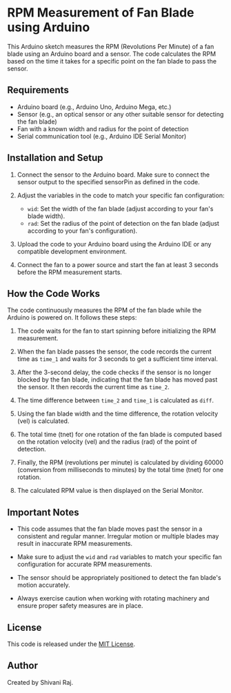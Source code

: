 # RPM Measurement of Fan Blade using Arduino

This Arduino sketch measures the RPM (Revolutions Per Minute) of a fan blade using an Arduino board and a sensor. The code calculates the RPM based on the time it takes for a specific point on the fan blade to pass the sensor.

## Requirements

- Arduino board (e.g., Arduino Uno, Arduino Mega, etc.)
- Sensor (e.g., an optical sensor or any other suitable sensor for detecting the fan blade)
- Fan with a known width and radius for the point of detection
- Serial communication tool (e.g., Arduino IDE Serial Monitor)

## Installation and Setup

1. Connect the sensor to the Arduino board. Make sure to connect the sensor output to the specified sensorPin as defined in the code.

2. Adjust the variables in the code to match your specific fan configuration:
   - `wid`: Set the width of the fan blade (adjust according to your fan's blade width).
   - `rad`: Set the radius of the point of detection on the fan blade (adjust according to your fan's configuration).

3. Upload the code to your Arduino board using the Arduino IDE or any compatible development environment.

4. Connect the fan to a power source and start the fan at least 3 seconds before the RPM measurement starts.

## How the Code Works

The code continuously measures the RPM of the fan blade while the Arduino is powered on. It follows these steps:

1. The code waits for the fan to start spinning before initializing the RPM measurement.

2. When the fan blade passes the sensor, the code records the current time as `time_1` and waits for 3 seconds to get a sufficient time interval.

3. After the 3-second delay, the code checks if the sensor is no longer blocked by the fan blade, indicating that the fan blade has moved past the sensor. It then records the current time as `time_2`.

4. The time difference between `time_2` and `time_1` is calculated as `diff`.

5. Using the fan blade width and the time difference, the rotation velocity (vel) is calculated.

6. The total time (tnet) for one rotation of the fan blade is computed based on the rotation velocity (vel) and the radius (rad) of the point of detection.

7. Finally, the RPM (revolutions per minute) is calculated by dividing 60000 (conversion from milliseconds to minutes) by the total time (tnet) for one rotation.

8. The calculated RPM value is then displayed on the Serial Monitor.

## Important Notes

- This code assumes that the fan blade moves past the sensor in a consistent and regular manner. Irregular motion or multiple blades may result in inaccurate RPM measurements.

- Make sure to adjust the `wid` and `rad` variables to match your specific fan configuration for accurate RPM measurements.

- The sensor should be appropriately positioned to detect the fan blade's motion accurately.

- Always exercise caution when working with rotating machinery and ensure proper safety measures are in place.

## License

This code is released under the [MIT License](LICENSE).

## Author

Created by Shivani Raj.
